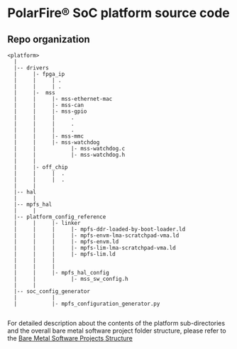 # PolarFire&reg; SoC platform source code

## Repo organization

```
<platform>
  |
  |-- drivers
  |     |- fpga_ip
  |     |     | .
  |     |     | .  
  |     |-  mss
  |     |     |- mss-ethernet-mac
  |     |     |- mss-can
  |     |     |- mss-gpio
  |     |     |     .
  |     |     |     .
  |     |     |     .
  |     |     |- mss-mmc
  |     |     |- mss-watchdog  
  |     |           |- mss-watchdog.c
  |     |           |- mss-watchdog.h
  |     |
  |     |- off_chip
  |     |     |  .
  |     |     |  .
  |     |
  |-- hal
  |     |
  |-- mpfs_hal
  |     |
  |-- platform_config_reference
  |     |     |- linker
  |     |     |     |- mpfs-ddr-loaded-by-boot-loader.ld                
  |     |     |     |- mpfs-envm-lma-scratchpad-vma.ld
  |     |     |     |- mpfs-envm.ld                
  |     |     |     |- mpfs-lim-lma-scratchpad-vma.ld
  |     |     |     |- mpfs-lim.ld
  |     |     |
  |     |     |
  |     |     |- mpfs_hal_config
  |     |           |- mss_sw_config.h 
  |     | 
  |-- soc_config_generator
  |           |
  |           |- mpfs_configuration_generator.py
  
```

For detailed description about the contents of the platform sub-directories and the overall bare metal software project folder structure, please refer to the
[Bare Metal Software Projects Structure](https://github.com/polarfire-soc/polarfire-soc-documentation/blob/master/bare-metal-project-structure/bare-metal-software-project-structure.md)
